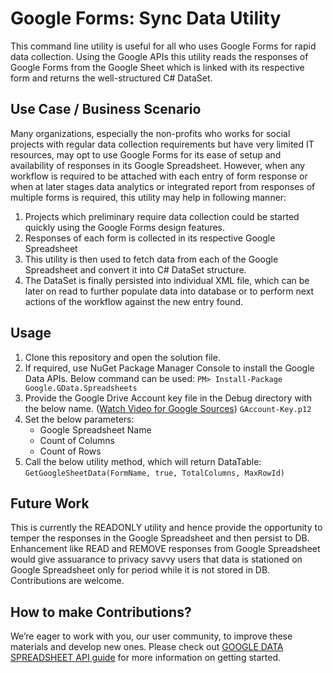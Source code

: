 # Google Forms: Sync Data Utility
This command line utility is useful for all who uses Google Forms for rapid data collection. Using the Google APIs this utility reads the responses of Google Forms from the Google Sheet which is linked with its respective form and returns the well-structured C# DataSet.

## Use Case / Business Scenario
Many organizations, especially the non-profits who works for social projects with regular data collection requirements but have very limited IT resources, may opt to use Google Forms for its ease of setup and availability of responses in its Google Spreadsheet. However, when any workflow is required to be attached with each entry of form response or when at later stages data analytics or integrated report from responses of multiple forms is required, this utility may help in following manner:
1. Projects which preliminary require data collection could be started quickly using the Google Forms design features.
2. Responses of each form is collected in its respective Google Spreadsheet
3. This utility is then used to fetch data from each of the Google Spreadsheet and convert it into C# DataSet structure. 
4. The DataSet is finally persisted into individual XML file, which can be later on read to further populate data into database or to perform next actions of the workflow against the new entry found.

## Usage
1. Clone this repository and open the solution file.
2. If required, use NuGet Package Manager Console to install the Google Data APIs. Below command can be used:
    ` PM> Install-Package Google.GData.Spreadsheets `
3. Provide the Google Drive Account key file in the Debug directory with the below name. ([Watch Video for Google Sources](https://www.youtube.com/watch?v=CXPRd8Hv2Y8)) 
` GAccount-Key.p12 `
4. Set the below parameters:
    - Google Spreadsheet Name
    - Count of Columns
    - Count of Rows
5. Call the below utility method, which will return DataTable:
` GetGoogleSheetData(FormName, true, TotalColumns, MaxRowId) `

## Future Work
This is currently the READONLY utility and hence provide the opportunity to temper the responses in the Google Spreadsheet and then persist to DB. Enhancement like READ and REMOVE responses from Google Spreadsheet would give assuarance to privacy savvy users that data is stationed on Google Spreadsheet only for period while it is not stored in DB. Contributions are welcome.

## How to make Contributions?
We’re eager to work with you, our user community, to improve these materials and develop new ones. Please check out [GOOGLE DATA SPREADSHEET API guide](https://developers.google.com/sheets/api/v3/data) for more information on getting started.
